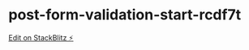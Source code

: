 # post-form-validation-start-rcdf7t

[Edit on StackBlitz ⚡️](https://stackblitz.com/edit/post-form-validation-start-rcdf7t)